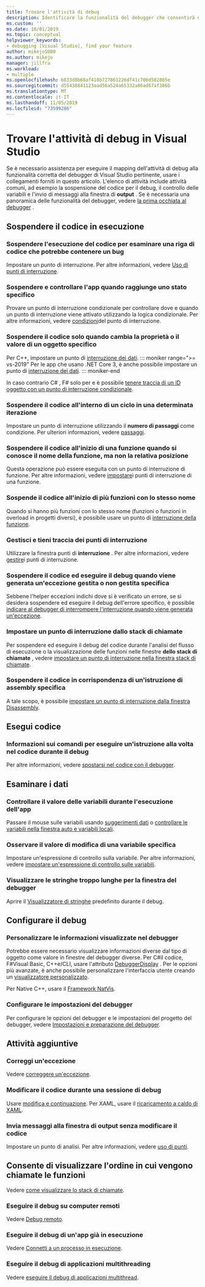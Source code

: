 ```yaml
---
title: Trovare l'attività di debug
description: Identificare la funzionalità del debugger che consentirà di eseguire il debug dell'app
ms.custom: ''
ms.date: 10/01/2019
ms.topic: conceptual
helpviewer_keywords:
- debugging [Visual Studio], find your feature
author: mikejo5000
ms.author: mikejo
manager: jillfra
ms.workload:
- multiple
ms.openlocfilehash: b833d8b68af418b727861226df41c700d582805e
ms.sourcegitcommit: d55438841123aad56a524a65332a86ad67af386b
ms.translationtype: MT
ms.contentlocale: it-IT
ms.lasthandoff: 11/05/2019
ms.locfileid: "73599286"
---
```

# <a name="find-your-debugging-task-in-visual-studio"></a>Trovare l'attività di debug in Visual Studio

Se è necessario assistenza per eseguire il mapping dell'attività di debug alla funzionalità corretta del debugger di Visual Studio pertinente, usare i collegamenti forniti in questo articolo. L'elenco di attività include attività comuni, ad esempio la sospensione del codice per il debug, il controllo delle variabili e l'invio di messaggi alla finestra di **output** . Se è necessaria una panoramica delle funzionalità del debugger, vedere [la prima occhiata al debugger](debugger-feature-tour.md) .

## <a name="pause-running-code"></a>Sospendere il codice in esecuzione

### <a name="pause-running-code-to-inspect-a-line-of-code-that-may-contain-a-bug"></a>Sospendere l'esecuzione del codice per esaminare una riga di codice che potrebbe contenere un bug

Impostare un punto di interruzione. Per altre informazioni, vedere [Uso di punti di interruzione](using-breakpoints.md).

### <a name="pause-and-inspect-your-app-when-it-reaches-a-specific-state"></a>Sospendere e controllare l'app quando raggiunge uno stato specifico

Provare un punto di interruzione condizionale per controllare dove e quando un punto di interruzione viene attivato utilizzando la logica condizionale. Per altre informazioni, vedere [condizioni](using-breakpoints.md#breakpoint-conditions)del punto di interruzione.

### <a name="pause-code-only-when-a-specific-objects-property-or-value-changes"></a>Sospendere il codice solo quando cambia la proprietà o il valore di un oggetto specifico

Per C++, impostare un punto di [interruzione dei dati](using-breakpoints.md#BKMK_set_a_data_breakpoint_native_cplusplus). 
::: moniker range=">= vs-2019"
Per le app che usano .NET Core 3, è anche possibile impostare un punto di [interruzione dei dati](using-breakpoints.md#BKMK_set_a_data_breakpoint_managed).
::: moniker-end

In caso contrario C# , F# solo per e è possibile [tenere traccia di un ID oggetto con un punto di interruzione condizionale](using-breakpoints.md#using-object-ids-in-breakpoint-conditions-c-and-f).

### <a name="pause-code-inside-a-loop-at-a-certain-iteration"></a>Sospendere il codice all'interno di un ciclo in una determinata iterazione

Impostare un punto di interruzione utilizzando il **numero di passaggi** come condizione. Per ulteriori informazioni, vedere [passaggi](using-breakpoints.md#set-a-hit-count-condition).

### <a name="pause-code-at-the-start-of-a-function-when-you-know-the-function-name-but-not-its-location"></a>Sospendere il codice all'inizio di una funzione quando si conosce il nome della funzione, ma non la relativa posizione

Questa operazione può essere eseguita con un punto di interruzione di funzione. Per altre informazioni, vedere [impostare](using-breakpoints.md#BKMK_Set_a_breakpoint_in_a_source_file)i punti di interruzione di una funzione.

### <a name="pause-code-at-the-start-of-multiple-functions-with-the-same-name"></a>Sospende il codice all'inizio di più funzioni con lo stesso nome

Quando si hanno più funzioni con lo stesso nome (funzioni o funzioni in overload in progetti diversi), è possibile usare un punto di [interruzione della funzione](using-breakpoints.md#BKMK_Set_a_breakpoint_in_a_source_file).

### <a name="manage-and-keep-track-of-your-breakpoints"></a>Gestisci e tieni traccia dei punti di interruzione

Utilizzare la finestra punti di **interruzione** . Per altre informazioni, vedere [gestire](using-breakpoints.md#BKMK_Specify_advanced_properties_of_a_breakpoint_)i punti di interruzione.

### <a name="pause-code-and-debug-when-a-specific-handled-or-unhandled-exception-is-thrown"></a>Sospendere il codice ed eseguire il debug quando viene generata un'eccezione gestita o non gestita specifica

Sebbene l'helper eccezioni indichi dove si è verificato un errore, se si desidera sospendere ed eseguire il debug dell'errore specifico, è possibile [indicare al debugger di interrompere l'interruzione quando viene generata un'eccezione](managing-exceptions-with-the-debugger.md#tell-the-debugger-to-break-when-an-exception-is-thrown).

### <a name="set-a-breakpoint-from-the-call-stack"></a>Impostare un punto di interruzione dallo stack di chiamate

Per sospendere ed eseguire il debug del codice durante l'analisi del flusso di esecuzione o la visualizzazione delle funzioni nelle finestre **dello stack di chiamate** , vedere [impostare un punto di interruzione nella finestra stack di chiamate](using-breakpoints.md#BKMK_Set_a_breakpoint_from_debugger_windows).

### <a name="pause-code-at-a-specific-assembly-instruction"></a>Sospendere il codice in corrispondenza di un'istruzione di assembly specifica

A tale scopo, è possibile [impostare un punto di interruzione dalla finestra Disassembly](using-breakpoints.md#BKMK_Set_a_breakpoint_from_debugger_windows).

## <a name="execute-code"></a>Esegui codice

### <a name="learn-the-commands-to-step-through-your-code-while-debugging"></a>Informazioni sui comandi per eseguire un'istruzione alla volta nel codice durante il debug

Per altre informazioni, vedere [spostarsi nel codice con il debugger](navigating-through-code-with-the-debugger.md).

## <a name="inspect-data"></a>Esaminare i dati

### <a name="check-the-value-of-variables-while-running-your-app"></a>Controllare il valore delle variabili durante l'esecuzione dell'app

Passare il mouse sulle variabili usando [suggerimenti dati](view-data-values-in-data-tips-in-the-code-editor.md) o [controllare le variabili nella finestra auto e variabili locali](autos-and-locals-windows.md).

### <a name="observe-the-changing-value-of-a-specific-variable"></a>Osservare il valore di modifica di una variabile specifica

Impostare un'espressione di controllo sulla variabile. Per altre informazioni, vedere [impostare un'espressione di controllo sulle variabili](watch-and-quickwatch-windows.md).

### <a name="view-strings-that-are-too-long-for-the-debugger-window"></a>Visualizzare le stringhe troppo lunghe per la finestra del debugger

Aprire il [Visualizzatore di stringhe](view-strings-visualizer.md) predefinito durante il debug.

## <a name="configure-debugging"></a>Configurare il debug

### <a name="customize-information-shown-in-the-debugger"></a>Personalizzare le informazioni visualizzate nel debugger

Potrebbe essere necessario visualizzare informazioni diverse dal tipo di oggetto come valore in finestre del debugger diverse. Per C#il codice, F#Visual Basic, C++e/CLI, usare l'attributo [DebuggerDisplay](using-the-debuggerdisplay-attribute.md) . Per le opzioni più avanzate, è anche possibile personalizzare l'interfaccia utente creando un [visualizzatore personalizzato](create-custom-visualizers-of-data.md).

Per Native C++, usare il [Framework NatVis](create-custom-views-of-native-objects.md).

### <a name="configure-debugger-settings"></a>Configurare le impostazioni del debugger

Per configurare le opzioni del debugger e le impostazioni del progetto del debugger, vedere [Impostazioni e preparazione del debugger](debugger-settings-and-preparation.md).

## <a name="additional-tasks"></a>Attività aggiuntive

### <a name="fix-an-exception"></a>Correggi un'eccezione

Vedere [correggere un'eccezione](write-better-code-with-visual-studio.md#fix-an-exception).

### <a name="edit-code-during-a-debugging-session"></a>Modificare il codice durante una sessione di debug

Usare [modifica e continuazione](edit-and-continue.md). Per XAML, usare il [ricaricamento a caldo di XAML](../xaml-tools/xaml-hot-reload.md).

### <a name="send-messages-to-the-output-window-without-modifying-code"></a>Invia messaggi alla finestra di output senza modificare il codice

Impostare un punto di analisi. Per altre informazioni, vedere [uso di punti](using-tracepoints.md).

## <a name="view-the-order-in-which-functions-are-called"></a>Consente di visualizzare l'ordine in cui vengono chiamate le funzioni

Vedere [come visualizzare lo stack di chiamate](how-to-use-the-call-stack-window.md).

### <a name="debug-on-remote-machines"></a>Eseguire il debug su computer remoti

Vedere [Debug remoto](remote-debugging.md).

### <a name="debug-an-app-that-is-already-running"></a>Eseguire il debug di un'app già in esecuzione

Vedere [Connetti a un processo in esecuzione](attach-to-running-processes-with-the-visual-studio-debugger.md).

### <a name="debug-multithreaded-applications"></a>Eseguire il debug di applicazioni multithreading

Vedere [eseguire il debug di applicazioni multithread](debug-multithreaded-applications-in-visual-studio.md).